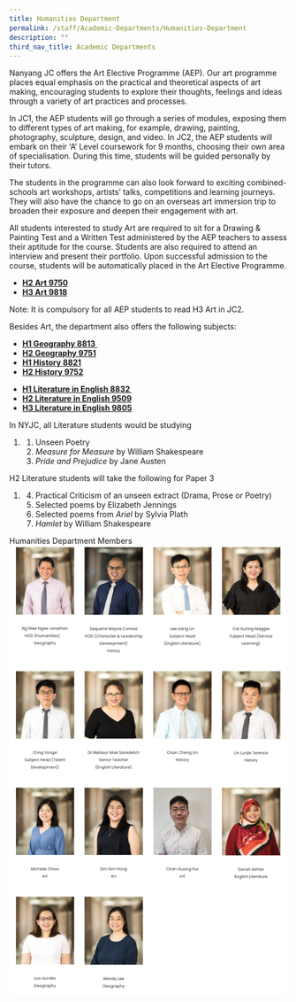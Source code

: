 ```yaml
---
title: Humanities Department
permalink: /staff/Academic-Departments/Humanities-Department
description: ""
third_nav_title: Academic Departments
---
```

<div data-node="5f4bfd6861dcf">
<div data-node="5f4bfe33d0af6">
<div data-node="5f449d4b2d879">
<div data-node="5ff3ce3087d92">
<p>Nanyang JC offers the Art Elective Programme (AEP). Our art programme places equal emphasis on the practical and theoretical aspects of art making, encouraging students to explore their thoughts, feelings and ideas through a variety of art practices and processes.</p>
<p>In JC1, the AEP students will go through a series of modules, exposing them to different types of art making, for example, drawing, painting, photography, sculpture, design, and video. In JC2, the AEP students will embark on their &lsquo;A&rsquo; Level coursework for 9 months, choosing their own area of specialisation. During this time, students will be guided personally by their tutors.</p>
<p>The students in the programme can also look forward to exciting combined-schools art workshops, artists&rsquo; talks, competitions and learning journeys. They will also have the chance to go on an overseas art immersion trip to broaden their exposure and deepen their engagement with art.</p>
<p>All students interested to study Art are required to sit for a Drawing &amp; Painting Test and a Written Test administered by the AEP teachers to assess their aptitude for the course. Students are also required to attend an interview and present their portfolio. Upon successful admission to the course, students will be automatically placed in the Art Elective Programme.</p>
<ul>
<li><strong><a href="https://www.seab.gov.sg/docs/default-source/national-examinations/syllabus/alevel/2021syllabus/9750_y21_sy.pdf" target="_blank" rel="noopener">H2 Art 9750</a></strong></li>
<li><strong><a href="https://www.seab.gov.sg/docs/default-source/national-examinations/syllabus/alevel/2021syllabus/9818_y21_sy.pdf" target="_blank" rel="noopener">H3 Art 9818</a></strong></li>
</ul>
<p>Note: It is compulsory for all AEP students to read H3 Art in JC2.</p>
<p>Besides Art, the department also offers the following subjects:</p>
<ul>
<li><strong><a href="https://www.seab.gov.sg/docs/default-source/national-examinations/syllabus/alevel/2021syllabus/8813_y21_sy.pdf" target="_blank" rel="noopener">H1 Geography 8813&nbsp;</a>&nbsp;</strong></li>
<li><strong><a href="https://www.seab.gov.sg/docs/default-source/national-examinations/syllabus/alevel/2021syllabus/9751_y21_sy.pdf" target="_blank" rel="noopener">H2 Geography 9751</a><br /></strong></li>
<li><strong><a href="https://www.seab.gov.sg/docs/default-source/national-examinations/syllabus/alevel/2021syllabus/8821_y21_sy.pdf" target="_blank" rel="noopener">H1 History&nbsp;8821</a></strong></li>
<li><strong><a href="https://www.seab.gov.sg/docs/default-source/national-examinations/syllabus/alevel/2021syllabus/9752_y21_sy.pdf" target="_blank" rel="noopener">H2 History 9752</a></strong>&nbsp;</li>
</ul>
<ul>
<li><strong><a href="https://www.seab.gov.sg/docs/default-source/national-examinations/syllabus/alevel/2021syllabus/8832_y21_sy.pdf" target="_blank" rel="noopener">H1 Literature in English 8832&nbsp;</a>&nbsp;</strong></li>
<li><strong><a href="https://www.seab.gov.sg/docs/default-source/national-examinations/syllabus/alevel/2021syllabus/9509_y21_sy.pdf" target="_blank" rel="noopener">H2 Literature in English 9509</a><br /></strong></li>
<li><strong><a href="https://www.seab.gov.sg/docs/default-source/national-examinations/syllabus/alevel/2021syllabus/9805_y21_sy_SchoolCandidates.pdf" target="_blank" rel="noopener">H3 Literature in English 9805</a>&nbsp;</strong></li>
</ul>
<p>In NYJC, all Literature students would be studying</p>
<ol>
<li>
<ol>
<li>Unseen Poetry</li>
<li><em>Measure for Measure</em>&nbsp;by William Shakespeare</li>
<li><em>Pride and Prejudice</em>&nbsp;by Jane Austen</li>
</ol>
</li>
</ol>
<p>H2 Literature students will take the following for Paper 3</p>
<ol>
<li>
<ol start="4">
<li>Practical Criticism of an unseen extract (Drama, Prose or Poetry)</li>
<li>Selected poems by Elizabeth Jennings</li>
<li>Selected poems from&nbsp;<em>Ariel</em>&nbsp;by Sylvia Plath</li>
<li><em>Hamlet</em>&nbsp;by William Shakespeare</li>
</ol>
</li>
</ol>
</div>
</div>
</div>
</div>

Humanities Department Members
![](/images/hd.png)
